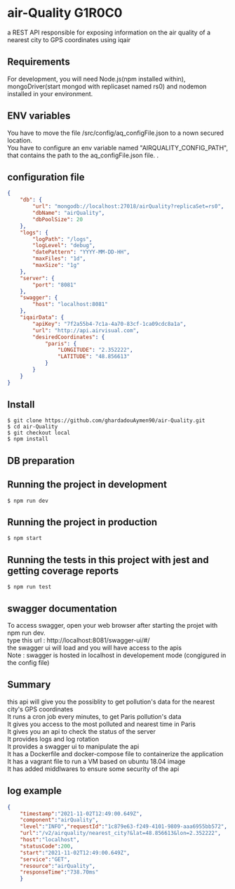 # air-Quality G1R0C0
a REST API responsible for exposing information on the air quality of a nearest city to GPS coordinates using iqair <br/>

## Requirements

For development, you will need Node.js(npm installed within), mongoDriver(start mongod with replicaset named rs0) and nodemon installed in your environment. <br/>

## ENV variables
You have to move the file /src/config/aq_configFile.json to a nown secured location. <br/>
You have to configure an env variable named "AIRQUALITY_CONFIG_PATH", that contains the path to the aq_configFile.json file. .<br/>

## configuration file
```JSON
{
    "db": {
        "url": "mongodb://localhost:27018/airQuality?replicaSet=rs0",   // url of the db replicaSet
        "dbName": "airQuality",                                         // minimum poolSize for the mongo connection
        "dbPoolSize": 20
    },
    "logs": {
        "logPath": "/logs",                                             // path to logs
        "logLevel": "debug",                                            // logs type, it can be debug, info or info.
        "datePattern": "YYYY-MM-DD-HH",                                 // rotation of logs per hour, "YYYY-MM-DD" to configure rotation per day.
        "maxFiles": "1d",                                               // keep logs for only one day
        "maxSize": "1g"                                                 // max size of log file       
    },
    "server": {
        "port": "8081"                                                  // server port if not configured in env
    },
    "swagger": {
        "host": "localhost:8081"                                        // host of swagger
    },
    "iqairData": {                                                      //iqair data
        "apiKey": "7f2a55b4-7c1a-4a70-83cf-1ca09cdc8a1a",                
        "url": "http://api.airvisual.com",
        "desiredCoordinates": {
            "paris": {
                "LONGITUDE": "2.352222",
                "LATITUDE": "48.856613"
            }
        }
    }
}
```

## Install

    $ git clone https://github.com/ghardadouAymen90/air-Quality.git 
    $ cd air-Quality
    $ git checkout local
    $ npm install

## DB preparation 


## Running the project in development

    $ npm run dev

## Running the project in production

    $ npm start

## Running the tests in this project with jest and getting coverage reports

    $ npm run test

## swagger documentation

To access swagger, open your web browser after starting the projet with npm run dev.<br/>
type this url : http://localhost:8081/swagger-ui/#/<br/>
the swagger ui will load and you will have access to the apis<br/>
Note : swagger is hosted in localhost in developement mode (congigured in the config file)<br/>

## Summary
this api will give you the possiblity to get pollution's data for the nearest city's GPS coordinates<br/>
It runs a cron job every minutes, to get Paris pollution's data<br/>
It gives you access to the most polluted and nearest time in Paris<br/>
It gives you an api to check the status of the server<br/>
It provides logs and log rotation<br/>
It provides a swagger ui to manipulate the api<br/>
It has a Dockerfile and docker-compose file to containerize the application<br/>
It has a vagrant file to run a VM based on ubuntu 18.04 image<br/>
It has added middlwares to ensure some security of the api<br/>

## log example
```JSON
{
    "timestamp":"2021-11-02T12:49:00.649Z",
    "component":"airQuality",
    "level":"INFO","requestId":"1c879e63-f249-4101-9809-aaa6955bb572",
    "url":"/v2/airquality/nearest_city?&lat=48.856613&lon=2.352222",
    "host":"localhost",
    "statusCode":200,
    "start":"2021-11-02T12:49:00.649Z",
    "service":"GET",
    "resource":"airQuality",
    "responseTime":"738.70ms"
    }
```

